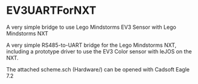 # EV3UARTForNXT
A very simple bridge to use Lego Mindstorms EV3 Sensor with Lego Mindstorms NXT

A very simple RS485-to-UART bridge for the Lego Mindstorms NXT, including a prototype driver to use the EV3 Color sensor with leJOS on the NXT.

The attached scheme.sch (Hardware/) can be opened with Cadsoft Eagle 7.2

